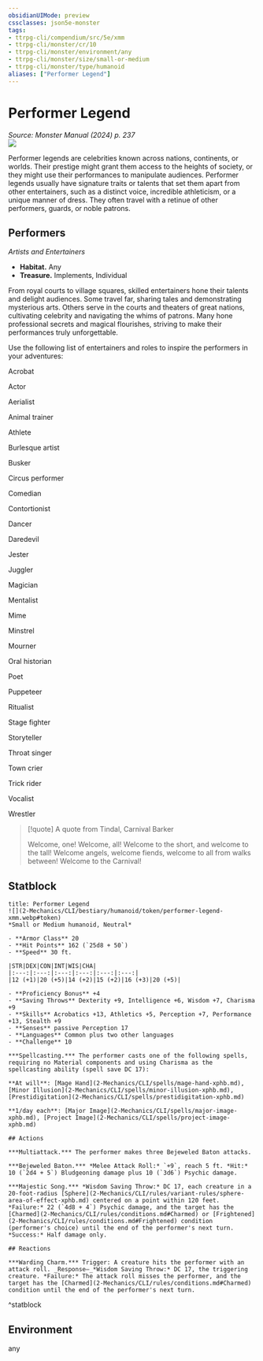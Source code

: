 ```yaml
---
obsidianUIMode: preview
cssclasses: json5e-monster
tags:
- ttrpg-cli/compendium/src/5e/xmm
- ttrpg-cli/monster/cr/10
- ttrpg-cli/monster/environment/any
- ttrpg-cli/monster/size/small-or-medium
- ttrpg-cli/monster/type/humanoid
aliases: ["Performer Legend"]
---
```

# Performer Legend
*Source: Monster Manual (2024) p. 237*  
![](2-Mechanics/CLI/bestiary/humanoid/img/performers.webp#right)

Performer legends are celebrities known across nations, continents, or worlds. Their prestige might grant them access to the heights of society, or they might use their performances to manipulate audiences. Performer legends usually have signature traits or talents that set them apart from other entertainers, such as a distinct voice, incredible athleticism, or a unique manner of dress. They often travel with a retinue of other performers, guards, or noble patrons.

## Performers

*Artists and Entertainers*

- **Habitat.** Any  
- **Treasure.** Implements, Individual  

From royal courts to village squares, skilled entertainers hone their talents and delight audiences. Some travel far, sharing tales and demonstrating mysterious arts. Others serve in the courts and theaters of great nations, cultivating celebrity and navigating the whims of patrons. Many hone professional secrets and magical flourishes, striving to make their performances truly unforgettable.

Use the following list of entertainers and roles to inspire the performers in your adventures:

Acrobat

Actor

Aerialist

Animal trainer

Athlete

Burlesque artist

Busker

Circus performer

Comedian

Contortionist

Dancer

Daredevil

Jester

Juggler

Magician

Mentalist

Mime

Minstrel

Mourner

Oral historian

Poet

Puppeteer

Ritualist

Stage fighter

Storyteller

Throat singer

Town crier

Trick rider

Vocalist

Wrestler

> [!quote] A quote from Tindal, Carnival Barker  
> 
> Welcome, one! Welcome, all! Welcome to the short, and welcome to the tall! Welcome angels, welcome fiends, welcome to all from walks between! Welcome to the Carnival!


## Statblock

```ad-statblock
title: Performer Legend
![](2-Mechanics/CLI/bestiary/humanoid/token/performer-legend-xmm.webp#token)
*Small or Medium humanoid, Neutral*

- **Armor Class** 20 
- **Hit Points** 162 (`25d8 + 50`) 
- **Speed** 30 ft.

|STR|DEX|CON|INT|WIS|CHA|
|:---:|:---:|:---:|:---:|:---:|:---:|
|12 (+1)|20 (+5)|14 (+2)|15 (+2)|16 (+3)|20 (+5)|

- **Proficiency Bonus** +4
- **Saving Throws** Dexterity +9, Intelligence +6, Wisdom +7, Charisma +9
- **Skills** Acrobatics +13, Athletics +5, Perception +7, Performance +13, Stealth +9
- **Senses** passive Perception 17
- **Languages** Common plus two other languages
- **Challenge** 10

***Spellcasting.*** The performer casts one of the following spells, requiring no Material components and using Charisma as the spellcasting ability (spell save DC 17):

**At will**: [Mage Hand](2-Mechanics/CLI/spells/mage-hand-xphb.md), [Minor Illusion](2-Mechanics/CLI/spells/minor-illusion-xphb.md), [Prestidigitation](2-Mechanics/CLI/spells/prestidigitation-xphb.md)

**1/day each**: [Major Image](2-Mechanics/CLI/spells/major-image-xphb.md), [Project Image](2-Mechanics/CLI/spells/project-image-xphb.md)

## Actions

***Multiattack.*** The performer makes three Bejeweled Baton attacks.

***Bejeweled Baton.*** *Melee Attack Roll:* `+9`, reach 5 ft. *Hit:* 10 (`2d4 + 5`) Bludgeoning damage plus 10 (`3d6`) Psychic damage.

***Majestic Song.*** *Wisdom Saving Throw:* DC 17, each creature in a 20-foot-radius [Sphere](2-Mechanics/CLI/rules/variant-rules/sphere-area-of-effect-xphb.md) centered on a point within 120 feet. *Failure:* 22 (`4d8 + 4`) Psychic damage, and the target has the [Charmed](2-Mechanics/CLI/rules/conditions.md#Charmed) or [Frightened](2-Mechanics/CLI/rules/conditions.md#Frightened) condition (performer's choice) until the end of the performer's next turn. *Success:* Half damage only.

## Reactions

***Warding Charm.*** Trigger: A creature hits the performer with an attack roll. _Response—_*Wisdom Saving Throw:* DC 17, the triggering creature. *Failure:* The attack roll misses the performer, and the target has the [Charmed](2-Mechanics/CLI/rules/conditions.md#Charmed) condition until the end of the performer's next turn.
```
^statblock

## Environment

any